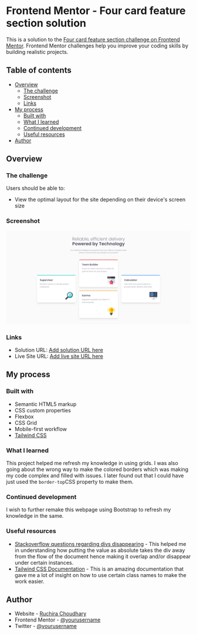 # Frontend Mentor - Four card feature section solution

This is a solution to the [Four card feature section challenge on Frontend Mentor](https://www.frontendmentor.io/challenges/four-card-feature-section-weK1eFYK). Frontend Mentor challenges help you improve your coding skills by building realistic projects. 

## Table of contents

- [Overview](#overview)
  - [The challenge](#the-challenge)
  - [Screenshot](#screenshot)
  - [Links](#links)
- [My process](#my-process)
  - [Built with](#built-with)
  - [What I learned](#what-i-learned)
  - [Continued development](#continued-development)
  - [Useful resources](#useful-resources)
- [Author](#author)

## Overview

### The challenge

Users should be able to:

- View the optimal layout for the site depending on their device's screen size

### Screenshot

![](./images/Screenshot%202023-02-03%20at%2016-58-49%20Frontend%20Mentor%20Four%20card%20feature%20section.png)

### Links

- Solution URL: [Add solution URL here](https://your-solution-url.com)
- Live Site URL: [Add live site URL here](https://your-live-site-url.com)

## My process

### Built with

- Semantic HTML5 markup
- CSS custom properties
- Flexbox
- CSS Grid
- Mobile-first workflow
- [Tailwind CSS](https://tailwindcss.com/)

### What I learned
This project helped me refresh my knowledge in using grids. I was also going about the wrong way to make the colored borders which was making my code complex and filled with issues. I later found out that I could have just used the `border-top`CSS property to make them.

### Continued development

I wish to further remake this webpage using Bootstrap to refresh my knowledge in the same.


### Useful resources

- [Stackoverflow questions regarding divs disappearing](https://stackoverflow.com/questions/21534454/div-disappears-when-height-is-a-percentage-or-auto) - This helped me in understanding how putting the value as absolute takes the div away from the flow of the document hence making it overlap and/or disappear under certain instances.
- [Tailwind CSS Documentation](https://tailwindcss.com/docs/installation) - This is an amazing documentation that gave me a lot of insight on how to use certain class names to make the work easier.

## Author

- Website - [Ruchira Choudhary](https://www.your-site.com)
- Frontend Mentor - [@yourusername](https://www.frontendmentor.io/profile/yourusername)
- Twitter - [@yourusername](https://www.twitter.com/yourusername)
